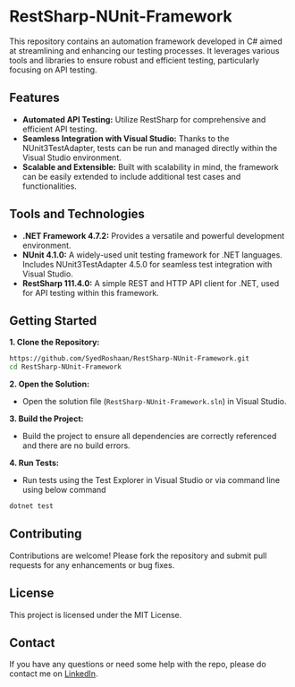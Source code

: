 # RestSharp-NUnit-Framework
This repository contains an automation framework developed in C# aimed at streamlining and enhancing our testing processes. It leverages various tools and libraries to ensure robust and efficient testing, particularly focusing on API testing.

## Features
- **Automated API Testing:** Utilize RestSharp for comprehensive and efficient API testing.
- **Seamless Integration with Visual Studio:**  Thanks to the NUnit3TestAdapter, tests can be run and managed directly within the Visual Studio environment.
- **Scalable and Extensible:** Built with scalability in mind, the framework can be easily extended to include additional test cases and functionalities.

## Tools and Technologies
- **.NET Framework 4.7.2:** Provides a versatile and powerful development environment.
- **NUnit 4.1.0:** A widely-used unit testing framework for .NET languages. Includes NUnit3TestAdapter 4.5.0 for seamless test integration with Visual Studio.
- **RestSharp 111.4.0:** A simple REST and HTTP API client for .NET, used for API testing within this framework.

## Getting Started
**1. Clone the Repository:** 

```sh
https://github.com/SyedRoshaan/RestSharp-NUnit-Framework.git
cd RestSharp-NUnit-Framework
```

**2. Open the Solution:**
- Open the solution file (`RestSharp-NUnit-Framework.sln`) in Visual Studio.

**3. Build the Project:**
- Build the project to ensure all dependencies are correctly referenced and there are no build errors.
 
**4. Run Tests:**
- Run tests using the Test Explorer in Visual Studio or via command line using below command

```sh
dotnet test 
```
## Contributing
Contributions are welcome! Please fork the repository and submit pull requests for any enhancements or bug fixes.

## License
This project is licensed under the MIT License.

## Contact
If you have any questions or need some help with the repo, please do contact me on [LinkedIn](https://www.linkedin.com/in/roshaanrehman/).
